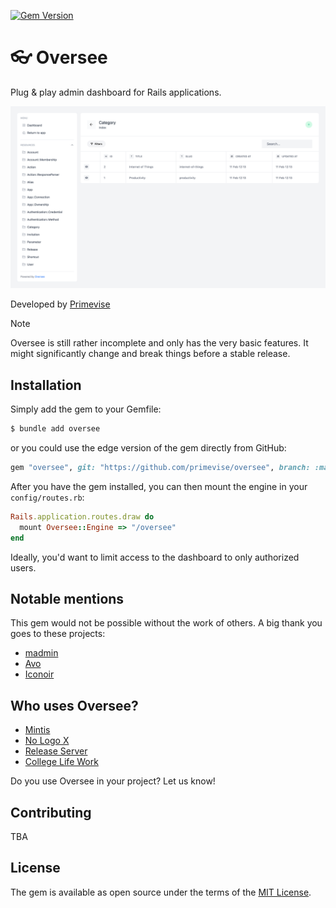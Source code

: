 [![Gem Version](https://badge.fury.io/rb/oversee.svg)](https://badge.fury.io/rb/oversee)

# 👓 Oversee

Plug & play admin dashboard for Rails applications.

![Oversee Screenshot](docs/images/screenshot.png)

Developed by [Primevise](https://primevise.com)

> [!NOTE]
> Oversee is still rather incomplete and only has the very basic features. It might significantly change and break things before a stable release.

## Installation

Simply add the gem to your Gemfile:

```bash
$ bundle add oversee
```

or you could use the edge version of the gem directly from GitHub:

```ruby
gem "oversee", git: "https://github.com/primevise/oversee", branch: :main
```

After you have the gem installed, you can then mount the engine in your `config/routes.rb`:

```ruby
Rails.application.routes.draw do
  mount Oversee::Engine => "/oversee"
end
```

Ideally, you'd want to limit access to the dashboard to only authorized users.

## Notable mentions

This gem would not be possible without the work of others. A big thank you goes to these projects:

- [madmin](https://github.com/excid3/madmin)
- [Avo](https://github.com/avo-hq/avo)
- [Iconoir](https://github.com/iconoir-icons/iconoir)

## Who uses Oversee?

- [Mintis](https://mintis.app)
- [No Logo X](https://nologox.com)
- [Release Server](https://releaseserver.com)
- [College Life Work](https://work.collegelife.co)

Do you use Oversee in your project? Let us know!

## Contributing

TBA

## License

The gem is available as open source under the terms of the [MIT License](https://opensource.org/licenses/MIT).
